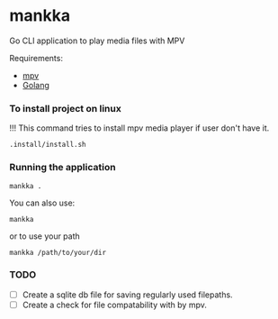 # mankka
Go CLI application to play media files with MPV

Requirements: <br>
- [mpv](https://mpv.io/) <br>
- [Golang](https://go.dev/doc/install)

### To install project on linux
!!! This command tries to install mpv media player if user don't have it.
``` 
.install/install.sh
```

### Running the application
```
mankka . 
``` 

You can also use:
```
mankka
```
or to use your path
```
mankka /path/to/your/dir
```

### TODO
- [ ] Create a sqlite db file for saving regularly used filepaths.
- [ ] Create a check for file compatability with by mpv.

